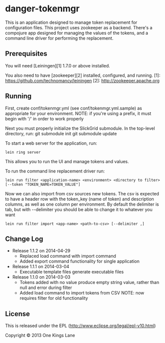 # danger-tokenmgr

This is an application designed to manage token replacement for
configuration files. This project uses zookeeper as a
backend. There's a compojure app designed for managing the values of
the tokens, and a command line driver for performing the replacement.

## Prerequisites

You will need [Leiningen][1] 1.7.0 or above installed.

You also need to have [zookeeper][2] installed, configured, and
running.
[1]: https://github.com/technomancy/leiningen
[2]: http://zookeeper.apache.org

## Running

First, create conf/tokenmgr.yml (see conf/tokenmgr.yml.sample) as
appropriate for your environment. NOTE: if you're using a prefix, it
must begin with '/' in order to work properly

Next you must properly initialize the SlickGrid submodule. In the top-level directory, run:
    git submodule init
    git submodule update

To start a web server for the application, run:

    lein ring server

This allows you to run the UI and manage tokens and values.

To run the command line replacement driver run:

    lein run filter <application-name> <environment> <directory to filter> [--token "TOKEN_NAME=TOKEN_VALUE"]

Now we can also import from csv sources new tokens. The csv is
expected to have a header row with the token_key (name of token) and
description columns, as well as one column per environment. By default
the delimiter is tab, but with --delimiter you should be able to
change it to whatever you want

    lein run filter import <app-name> <path-to-csv> [--delimiter ,]

## Change Log
* Release 1.1.2 on 2014-04-29
    * Replaced load command with import command
    * Added export command functionality for single application
* Release 1.1.1 on 2014-03-04
    * Executable template files generate executable files
* Release 1.1.0 on 2014-03-03
    * Tokens added with no value produce empty string value, rather
      than null and error during filter
    * Added load command to import tokens from CSV NOTE: now requires
      filter for old functionality


## License

This is released under the EPL (http://www.eclipse.org/legal/epl-v10.html)

Copyright © 2013 One Kings Lane

